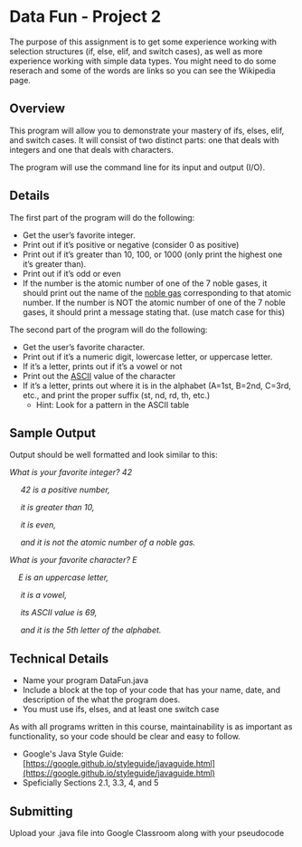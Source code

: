 # Data Fun - Project 2

The purpose of this assignment is to get some experience working with selection structures (if, else, elif, and switch cases), as well as more experience working with simple data types. You might need to do some
reserach and some of the words are links so you can see the Wikipedia page.

## Overview

This program will allow you to demonstrate your mastery of ifs, elses, elif, and switch cases.   It will consist of two distinct parts: one that deals with integers and one that deals with characters.

The program will use the command line for its input and output (I/O).

## Details
The first part of the program will do the following:
- Get the user’s favorite integer.
- Print out if it’s positive or negative (consider 0 as positive)
- Print out if it’s greater than 10, 100, or 1000 (only print the highest one it’s greater than).
- Print out if it’s odd or even
- If the number is the atomic number of one of the 7 noble gases, it should print out the name of the [noble gas](https://en.wikipedia.org/wiki/Noble_gas) corresponding to that atomic number.  If the number is NOT the atomic number of one of the 7 noble gases, it should print a message stating that.  (use match case for this)

The second part of the program will do the following:
- Get the user’s favorite character.
- Print out if it’s a numeric digit, lowercase letter, or uppercase letter.
- If it’s a letter, prints out if it’s a vowel or not
- Print out the [ASCII](https://www.cs.cmu.edu/~pattis/15-1XX/common/handouts/ascii.html) value of the character
- If it’s a letter, prints out where it is in the alphabet (A=1st, B=2nd, C=3rd, etc., and print the proper suffix (st, nd, rd, th, etc.)
  - Hint: Look for a pattern in the ASCII table 
## Sample Output

Output should be well formatted and look similar to this:

*What is your favorite integer? 42*

&nbsp;&nbsp;&nbsp;&nbsp; *42 is a positive number,*

&nbsp;&nbsp;&nbsp;&nbsp; *it is greater than 10,*

&nbsp;&nbsp;&nbsp;&nbsp; *it is even,*

&nbsp;&nbsp;&nbsp;&nbsp; *and it is not the atomic number of a noble gas.*


*What is your favorite character? E*

&nbsp;&nbsp;&nbsp;&nbsp;*E is an uppercase letter,*

&nbsp;&nbsp;&nbsp;&nbsp; *it is a vowel,*

&nbsp;&nbsp;&nbsp;&nbsp; *its ASCII value is 69,* 

&nbsp;&nbsp;&nbsp;&nbsp; *and it is the 5th letter of the alphabet.*


## Technical Details
- Name your program DataFun.java
- Include a block at the top of your code that has your name, date, and description of the what the program does.
- You must use ifs, elses, and at least one switch case
  
As with all programs written in this course, maintainability is as important as functionality, so your code should be clear and easy to follow.

- Google's Java Style Guide: [https://google.github.io/styleguide/javaguide.html](https://google.github.io/styleguide/javaguide.html)
- Speficially Sections 2.1, 3.3, 4, and 5

## Submitting

Upload your .java file into Google Classroom along with your pseudocode
